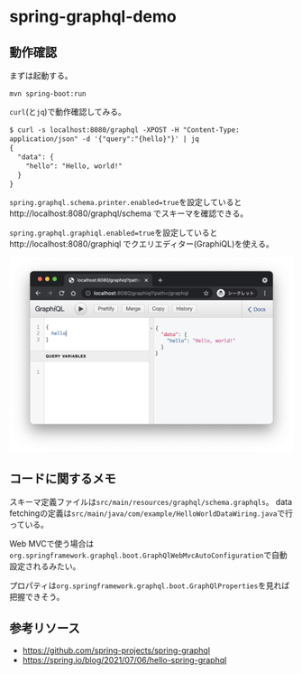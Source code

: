 # spring-graphql-demo

## 動作確認

まずは起動する。

```
mvn spring-boot:run
```

`curl`(と`jq`)で動作確認してみる。

```
$ curl -s localhost:8080/graphql -XPOST -H "Content-Type: application/json" -d '{"query":"{hello}"}' | jq
{
  "data": {
    "hello": "Hello, world!"
  }
}
```

`spring.graphql.schema.printer.enabled=true`を設定していると http://localhost:8080/graphql/schema でスキーマを確認できる。

`spring.graphql.graphiql.enabled=true`を設定していると http://localhost:8080/graphiql でクエリエディター(GraphiQL)を使える。

![](src/misc/graphiql.png)

## コードに関するメモ

スキーマ定義ファイルは`src/main/resources/graphql/schema.graphqls`。
data fetchingの定義は`src/main/java/com/example/HelloWorldDataWiring.java`で行っている。

Web MVCで使う場合は`org.springframework.graphql.boot.GraphQlWebMvcAutoConfiguration`で自動設定されるみたい。

プロパティは`org.springframework.graphql.boot.GraphQlProperties`を見れば把握できそう。

## 参考リソース

- https://github.com/spring-projects/spring-graphql
- https://spring.io/blog/2021/07/06/hello-spring-graphql

